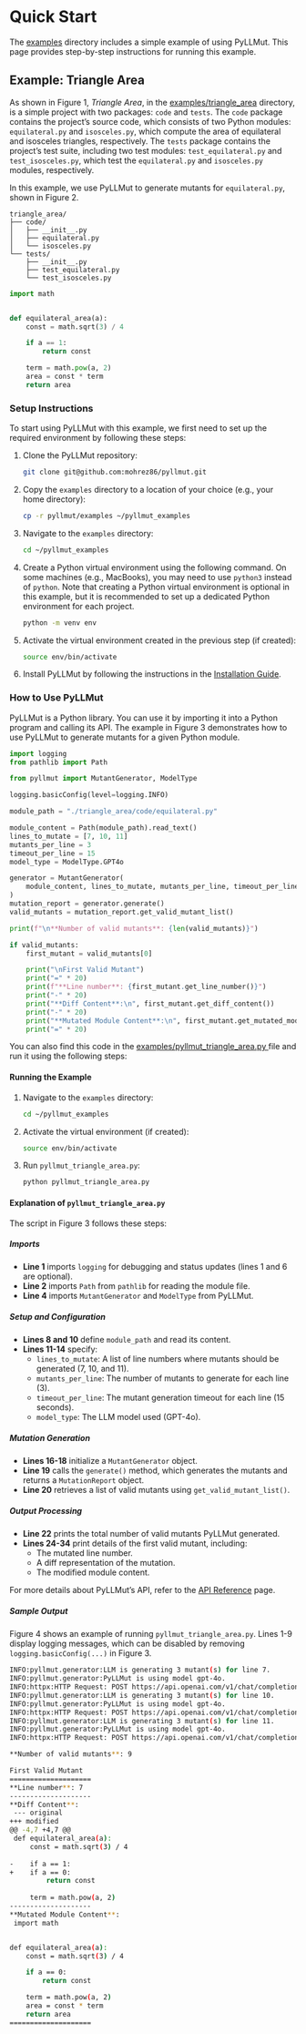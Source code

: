 # Quick Start

The [examples](https://github.com/mohrez86/pyllmut/tree/main/examples)
directory includes a simple example of using
PyLLMut. This page provides step-by-step instructions for
running this example.

## Example: Triangle Area

As shown in Figure 1,
*Triangle Area*, in the
[examples/triangle_area](https://github.com/mohrez86/pyllmut/tree/main/examples/triangle_area)
directory, is a simple project with two packages:
`code` and `tests`.
The `code` package contains the project’s source code,
which consists of two Python modules:
`equilateral.py` and `isosceles.py`,
which compute the area of equilateral and
isosceles triangles, respectively.
The `tests` package contains the project’s test suite,
including two test modules:
`test_equilateral.py` and `test_isosceles.py`,
which test the `equilateral.py` and `isosceles.py` modules,
respectively.

In this example, we use PyLLMut to generate
mutants for `equilateral.py`, shown in Figure 2.

``` title="Figure 1: Project structure of Triangle Area."
triangle_area/
├── code/
│   ├── __init__.py
│   ├── equilateral.py
│   └── isosceles.py
└── tests/
    ├── __init__.py
    ├── test_equilateral.py
    └── test_isosceles.py
```

```Python linenums="1" title="Figure 2: Implementation of 'equilateral.py', a function that computes the area of an equilateral triangle."
import math


def equilateral_area(a):
    const = math.sqrt(3) / 4

    if a == 1:
        return const

    term = math.pow(a, 2)
    area = const * term
    return area
```

### Setup Instructions

To start using PyLLMut with this example, we first need
to set up the required environment by following these steps:

1. Clone the PyLLMut repository:

    ```bash
    git clone git@github.com:mohrez86/pyllmut.git
    ```
   
2. Copy the `examples` directory to a location of
your choice (e.g., your home directory):

    ```bash
    cp -r pyllmut/examples ~/pyllmut_examples
    ```

3. Navigate to the `examples` directory:

    ```bash
    cd ~/pyllmut_examples
    ```
   
4. Create a Python virtual environment using the following command.
   On some machines (e.g., MacBooks), you may need to use `python3` instead of `python`.
   Note that creating a Python virtual environment is optional in this example,
   but it is recommended to set up a dedicated Python environment for each project.

    ```bash
    python -m venv env
    ```

5. Activate the virtual environment
created in the previous step (if created):

    ```bash
    source env/bin/activate
    ```

6. Install PyLLMut by following the instructions in the
[Installation Guide](install.md).

### How to Use PyLLMut

PyLLMut is a Python library.
You can use it by importing it
into a Python program and calling its API.
The example in Figure 3 demonstrates 
how to use PyLLMut to generate mutants for a given Python module.

```python linenums="1" title="Figure 3: 'pyllmut_triangle_area.py', a script demonstrating how to use PyLLMut to generate mutants for 'equilateral.py'."
import logging
from pathlib import Path

from pyllmut import MutantGenerator, ModelType

logging.basicConfig(level=logging.INFO)

module_path = "./triangle_area/code/equilateral.py"

module_content = Path(module_path).read_text()
lines_to_mutate = [7, 10, 11]
mutants_per_line = 3
timeout_per_line = 15
model_type = ModelType.GPT4o

generator = MutantGenerator(
    module_content, lines_to_mutate, mutants_per_line, timeout_per_line, model_type
)
mutation_report = generator.generate()
valid_mutants = mutation_report.get_valid_mutant_list()

print(f"\n**Number of valid mutants**: {len(valid_mutants)}")

if valid_mutants:
    first_mutant = valid_mutants[0]

    print("\nFirst Valid Mutant")
    print("=" * 20)
    print(f"**Line number**: {first_mutant.get_line_number()}")
    print("-" * 20)
    print("**Diff Content**:\n", first_mutant.get_diff_content())
    print("-" * 20)
    print("**Mutated Module Content**:\n", first_mutant.get_mutated_module_content())
    print("=" * 20)
```

You can also find this code in the
[examples/pyllmut_triangle_area.py
](https://github.com/mohrez86/pyllmut/blob/main/examples/pyllmut_triangle_area.py)
file and run it using the following steps:

#### Running the Example

1. Navigate to the `examples` directory:

    ```bash
    cd ~/pyllmut_examples
    ```

2. Activate the virtual environment (if created):

    ```bash
    source env/bin/activate
    ```
   
3. Run `pyllmut_triangle_area.py`:

    ```bash
    python pyllmut_triangle_area.py
    ```

#### Explanation of `pyllmut_triangle_area.py`

The script in Figure 3 follows these steps:

##### Imports

- **Line 1** imports `logging` for debugging and status updates (lines 1 and 6 are optional).
- **Line 2** imports `Path` from `pathlib` for reading the module file.
- **Line 4** imports `MutantGenerator` and `ModelType` from PyLLMut.

##### Setup and Configuration

- **Lines 8 and 10** define `module_path` and read its content.
- **Lines 11-14** specify:
    - `lines_to_mutate`: A list of line numbers where mutants should be generated (7, 10, and 11).
    - `mutants_per_line`: The number of mutants to generate for each line (3).
    - `timeout_per_line`: The mutant generation timeout for each line (15 seconds).
    - `model_type`: The LLM model used (GPT-4o).

##### Mutation Generation

- **Lines 16-18** initialize a `MutantGenerator` object.
- **Line 19** calls the `generate()` method, which generates the mutants and returns a `MutationReport` object.
- **Line 20** retrieves a list of valid mutants using `get_valid_mutant_list()`.

##### Output Processing

- **Line 22** prints the total number of valid mutants PyLLMut generated.
- **Lines 24-34** print details of the first valid mutant, including:
    - The mutated line number.
    - A diff representation of the mutation.
    - The modified module content.

For more details about PyLLMut’s API, refer to the [API Reference](../api/generator.md) page.

##### Sample Output

Figure 4 shows an example of running `pyllmut_triangle_area.py`.
Lines 1-9 display logging messages, which can be disabled by removing 
`logging.basicConfig(...)` in Figure 3.

```bash linenums="1" title="Figure 4: Sample output of running 'pyllmut_triangle_area.py', displaying logging messages and the first valid mutant generated."
INFO:pyllmut.generator:LLM is generating 3 mutant(s) for line 7.
INFO:pyllmut.generator:PyLLMut is using model gpt-4o.
INFO:httpx:HTTP Request: POST https://api.openai.com/v1/chat/completions "HTTP/1.1 200 OK"
INFO:pyllmut.generator:LLM is generating 3 mutant(s) for line 10.
INFO:pyllmut.generator:PyLLMut is using model gpt-4o.
INFO:httpx:HTTP Request: POST https://api.openai.com/v1/chat/completions "HTTP/1.1 200 OK"
INFO:pyllmut.generator:LLM is generating 3 mutant(s) for line 11.
INFO:pyllmut.generator:PyLLMut is using model gpt-4o.
INFO:httpx:HTTP Request: POST https://api.openai.com/v1/chat/completions "HTTP/1.1 200 OK"

**Number of valid mutants**: 9

First Valid Mutant
====================
**Line number**: 7
--------------------
**Diff Content**:
 --- original
+++ modified
@@ -4,7 +4,7 @@
 def equilateral_area(a):
     const = math.sqrt(3) / 4
 
-    if a == 1:
+    if a == 0:
         return const
 
     term = math.pow(a, 2)
--------------------
**Mutated Module Content**:
 import math


def equilateral_area(a):
    const = math.sqrt(3) / 4

    if a == 0:
        return const

    term = math.pow(a, 2)
    area = const * term
    return area
====================
```

